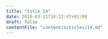```yaml
---
title: "title 14"
date: 2018-03-31T16:12:47+01:00
draft: false
contentFile: "content/articles/14.md"
---
```


